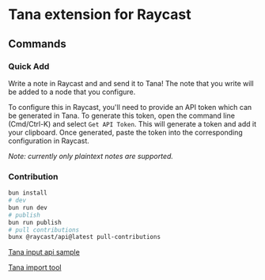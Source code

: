 # Tana extension for Raycast

## Commands

### Quick Add

Write a note in Raycast and and send it to Tana! The note that you write will be added to a node that you configure.

To configure this in Raycast, you'll need to provide an API token which can be generated in Tana. To generate this token, open the command line (Cmd/Ctrl-K) and select `Get API Token`. This will generate a token and add it your clipboard. Once generated, paste the token into the corresponding configuration in Raycast.

*Note: currently only plaintext notes are supported.*

### Contribution

```bash
bun install
# dev
bun run dev
# publish
bun run publish
# pull contributions
bunx @raycast/api@latest pull-contributions
```

[Tana input api sample](https://github.com/tanainc/tana-input-api-samples)

[Tana import tool](https://github.com/tanainc/tana-import-tools)

